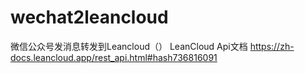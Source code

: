 # wechat2leancloud

微信公众号发消息转发到Leancloud（）
LeanCloud Api文档
https://zh-docs.leancloud.app/rest_api.html#hash736816091

